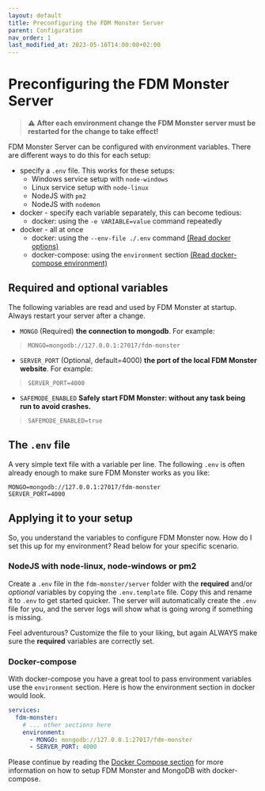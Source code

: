```yaml
---
layout: default
title: Preconfiguring the FDM Monster Server
parent: Configuration
nav_order: 1
last_modified_at: 2023-05-10T14:00:00+02:00
---
```


# Preconfiguring the FDM Monster Server

> :warning: **After each environment change the FDM Monster server must be restarted for the change to take effect!**

FDM Monster Server can be configured with environment variables. There are different ways to do this for each setup:

- specify a `.env` file. This works for these setups:
  - Windows service setup with `node-windows`
  - Linux service setup with `node-linux`
  - NodeJS with `pm2`
  - NodeJS with `nodemon`
- docker - specify each variable separately, this can become tedious:
  - docker: using the `-e VARIABLE=value` command repeatedly
- docker - all at once
  - docker: using the `--env-file ./.env` command [(Read docker options)](https://docs.docker.com/engine/reference/commandline/run/#options)
  - docker-compose: using the `environment` section [(Read docker-compose environment)](https://docs.docker.com/compose/environment-variables/)

## Required and optional variables
The following variables are read and used by FDM Monster at startup. Always restart your server after a change.

- `MONGO` (Required) **the connection to mongodb**. For example:
> `MONGO=mongodb://127.0.0.1:27017/fdm-monster`
- `SERVER_PORT` (Optional, default=4000) **the port of the local FDM Monster website**. For example:
> `SERVER_PORT=4000`
- `SAFEMODE_ENABLED` **Safely start FDM Monster: without any task being run to avoid crashes.**
> `SAFEMODE_ENABLED=true`

## The `.env` file
A very simple text file with a variable per line. The following `.env` is often already enough to make sure FDM Monster works as you like:

```dotenv
MONGO=mongodb://127.0.0.1:27017/fdm-monster
SERVER_PORT=4000
```

## Applying it to your setup
So, you understand the variables to configure FDM Monster now. How do I set this up for my environment? Read below for your specific scenario.

### NodeJS with node-linux, node-windows or pm2
Create a `.env` file in the `fdm-monster/server` folder with the **required** and/or _optional_ variables by copying the `.env.template` file. 
Copy this and rename it to `.env` to get started quicker. 
The server will automatically create the `.env` file for you, and the server logs will show what is going wrong if something is missing.

Feel adventurous? Customize the file to your liking, but again ALWAYS make sure the **required** variables are correctly set.

### Docker-compose
With docker-compose you have a great tool to pass environment variables use the `environment` section.
Here is how the environment section in docker would look.

```yaml
services:
  fdm-monster:
    # ... other sections here
    environment:
      - MONGO: mongodb://127.0.0.1:27017/fdm-monster
      - SERVER_PORT: 4000
```

Please continue by reading the [Docker Compose section](../installations/docker_compose.md) for more information on how to setup FDM Monster and MongoDB with docker-compose.
